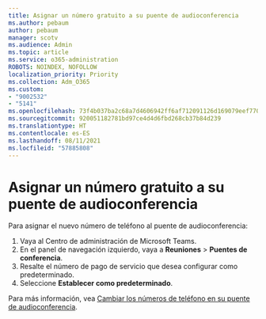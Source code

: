 ```yaml
---
title: Asignar un número gratuito a su puente de audioconferencia
ms.author: pebaum
author: pebaum
manager: scotv
ms.audience: Admin
ms.topic: article
ms.service: o365-administration
ROBOTS: NOINDEX, NOFOLLOW
localization_priority: Priority
ms.collection: Adm_O365
ms.custom:
- "9002532"
- "5141"
ms.openlocfilehash: 73f4b037ba2c68a7d4606942ff6af712091126d169079eef77007712959f58b5
ms.sourcegitcommit: 920051182781bd97ce4d4d6fbd268cb37b84d239
ms.translationtype: HT
ms.contentlocale: es-ES
ms.lasthandoff: 08/11/2021
ms.locfileid: "57885808"
---
```

# <a name="assign-a-toll-free-number-to-your-audio-conferencing-bridge"></a>Asignar un número gratuito a su puente de audioconferencia

Para asignar el nuevo número de teléfono al puente de audioconferencia:

1. Vaya al Centro de administración de Microsoft Teams.
1. En el panel de navegación izquierdo, vaya a **Reuniones** > **Puentes de conferencia**.
1. Resalte el número de pago de servicio que desea configurar como predeterminado.
1. Seleccione **Establecer como predeterminado**.

Para más información, vea [Cambiar los números de teléfono en su puente de audioconferencia](https://docs.microsoft.com/MicrosoftTeams/change-the-phone-numbers-on-your-audio-conferencing-bridge).
